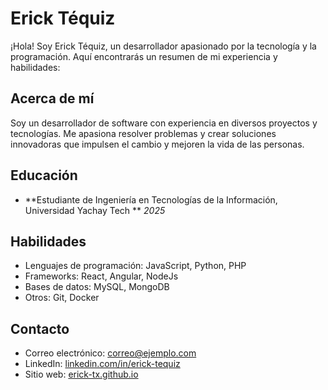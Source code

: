 # Erick Téquiz

¡Hola! Soy Erick Téquiz, un desarrollador apasionado por la tecnología y la programación. Aquí encontrarás un resumen de mi experiencia y habilidades:

## Acerca de mí
Soy un desarrollador de software con experiencia en diversos proyectos y tecnologías. Me apasiona resolver problemas y crear soluciones innovadoras que impulsen el cambio y mejoren la vida de las personas.

## Educación
- **Estudiante de Ingeniería en Tecnologías de la Información, Universidad Yachay Tech ** *2025*

## Habilidades
- Lenguajes de programación: JavaScript, Python, PHP
- Frameworks: React, Angular, NodeJs
- Bases de datos: MySQL, MongoDB
- Otros: Git, Docker

## Contacto
- Correo electrónico: [correo@ejemplo.com](mailto:erick.tequiz@yachaytech.edu.ec)
- LinkedIn: [linkedin.com/in/erick-tequiz](https://www.linkedin.com/in/erick-tequiz/)
- Sitio web: [erick-tx.github.io](https://erick-tx.github.io/)
